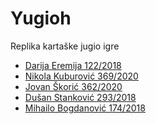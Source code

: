 # Yugioh

Replika kartaške jugio igre

<ul>
    <li><a href="https://gitlab.com/DarijaEremija">Darija Eremija 122/2018</a></li>
    <li><a href="https://gitlab.com/kubni">Nikola Kuburović 369/2020</a></li>
    <li><a href="https://gitlab.com/Skora01">Jovan Škorić 362/2020</a></li>
    <li><a href="https://gitlab.com/mi18293">Dušan Stanković 293/2018</a></li>
    <li><a href="https://gitlab.com/crknuchu">Mihailo Bogdanović 174/2018</a></li>
</ul>
